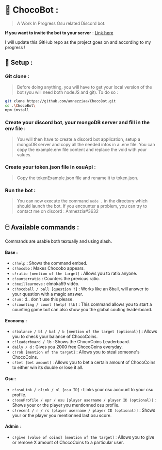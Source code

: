 # 🍫 ChocoBot :
> A Work In Progress Osu related Discord bot. 

**If you want to invite the bot to your server** : [Link here](https://discord.com/api/oauth2/authorize?client_id=893457417675886602&permissions=534723815488&scope=bot) 

I will update this GitHub repo as the project goes on and according to my progress !

## 🌌 Setup :

### Git clone :
>Before doing anything, you will have to get your local version of the bot (you will need both nodeJS and git). To do so :
```sh
git clone https://github.com/amnezziaa/ChocoBot.git
cd .\ChocoBot\
npm install
```
### Create your discord bot, your mongoDB server and fill in the env file :

> You will then have to create a discord bot application, setup a mongoDB server and copy all the needed infos in a .env file. You can copy the example.env file content and replace the void with your values.

### Create your token.json file in osuApi :
> Copy the tokenExample.json file and rename it to token.json.

### Run the bot :
> You can now execute the command `node .` in the directory which should launch the bot. If you encounter a problem, you can try to contact me on discord : Amnezzia#3632
## 🖱️ Available commands :

Commands are usable both textually and using slash.

#### Base :

* `c!help` : Shows the command embed.
* `c!hocobo` : Makes Chocobo appears.
* `c!ratio [mention of the target]` : Allows you to ratio anyone.
* `c!ounterratio` : Counters the previous ratio.
* `c!meilleurmove` : elmoka59 vidéo.
* `c!hocoball / ball [question ?]` : Works like an 8ball, will answer to your question with a magic answer.
* `c!um` : d.. don't use this please.
* `c!counting / count [help] [lb]` : This command allows you to start a counting game but can also show you the global couting leaderboard.

#### Economy :

* `c!balance / bl / bal / b [mention of the target (optional)]` : Allows you to check your balance of ChocoCoins.
* `c!leaderboard / lb` : Shows the ChocoCoins Leaderboard.
* `daily / d` : Gives you 2000 free ChocoCoins everyday.
* `c!rob [mention of the target]` : Allows you to steal someone's ChocoCoins.
* `c!bet [bet amount]` : Allows you to bet a certain amount of ChocoCoins to either win its double or lose it all.

#### Osu :

* `c!osuLink / olink / ol [osu ID]` : Links your osu account to your osu profile.
* `c!osuProfile / opr / osu [player username / player ID (optional)]` : Shows your or the player you mentionned osu profile.
* `c!recent / r / rs [player username / player ID (optional)]` : Shows your or the player you mentionned last osu score. 

#### Admin :

* `c!give [value of coins] [mention of the target]` : Allows you to give or remove X amount of ChocoCoins to a particular user.
